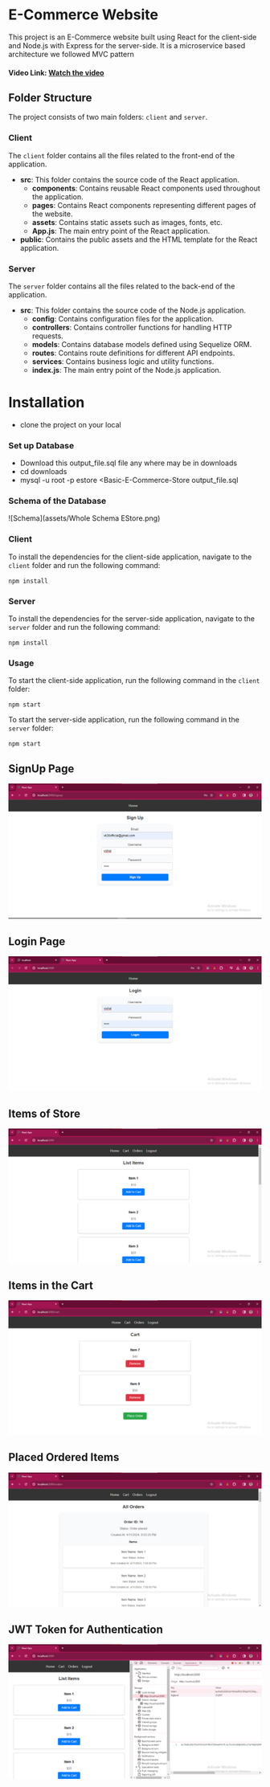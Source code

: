 # E-Commerce Website

This project is an E-Commerce website built using React for the client-side and Node.js with Express for the server-side. It is a microservice based architecture we followed MVC pattern

#### Video Link: [Watch the video](https://www.loom.com/share/d88a4db4eae745079022a5ecf210c784?sid=7a66c6c0-c4eb-46cc-b9d4-1c118bd20b69)

## Folder Structure

The project consists of two main folders: `client` and `server`.

### Client

The `client` folder contains all the files related to the front-end of the application.

- **src**: This folder contains the source code of the React application.
  - **components**: Contains reusable React components used throughout the application.
  - **pages**: Contains React components representing different pages of the website.
  - **assets**: Contains static assets such as images, fonts, etc.
  - **App.js**: The main entry point of the React application.
- **public**: Contains the public assets and the HTML template for the React application.

### Server

The `server` folder contains all the files related to the back-end of the application.

- **src**: This folder contains the source code of the Node.js application.
  - **config**: Contains configuration files for the application.
  - **controllers**: Contains controller functions for handling HTTP requests.
  - **models**: Contains database models defined using Sequelize ORM.
  - **routes**: Contains route definitions for different API endpoints.
  - **services**: Contains business logic and utility functions.
  - **index.js**: The main entry point of the Node.js application.

# Installation

- clone the project on your local

### Set up Database

- Download this output_file.sql file any where may be in downloads
- cd downloads
- mysql -u root -p estore <Basic-E-Commerce-Store output_file.sql

### Schema of the Database

![Schema](assets/Whole Schema EStore.png)

### Client

To install the dependencies for the client-side application, navigate to the `client` folder and run the following command:

```
npm install
```

### Server

To install the dependencies for the server-side application, navigate to the `server` folder and run the following command:

```
npm install
```

### Usage

To start the client-side application, run the following command in the `client` folder:

```
npm start
```

To start the server-side application, run the following command in the `server` folder:

```
npm start
```

## SignUp Page

![alt text](assets/signup.png)

## Login Page

![alt text](assets/LogIn%20Page.png)

## Items of Store

![alt text](assets/Items%20List.png)

## Items in the Cart

![alt text](assets/CartItems.png)

## Placed Ordered Items

![alt text](assets/Placed%20ordered.png)

## JWT Token for Authentication

![alt text](assets/Tokencart.png)
